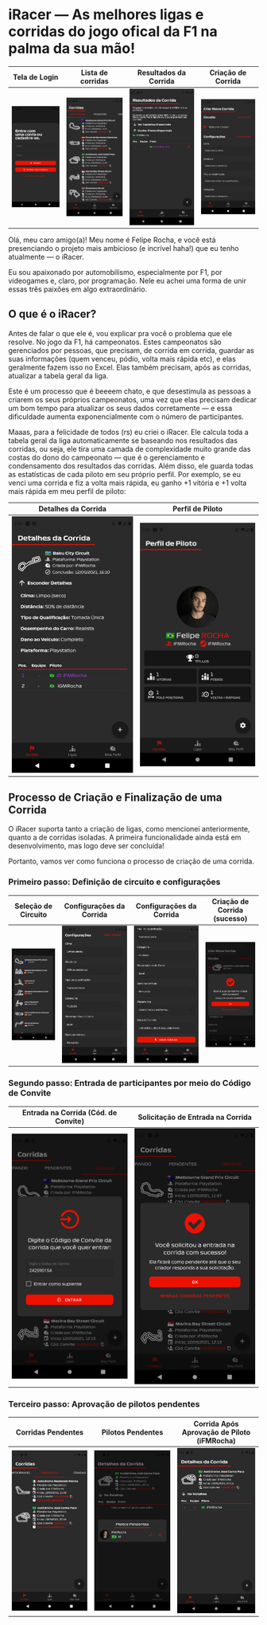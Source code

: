 # iRacer — As melhores ligas e corridas do jogo ofical da F1 na palma da sua mão!

|    Tela de Login     |     Lista de corridas      |      Resultados da Corrida       |      Criação de Corrida      |
| :------------------: | :------------------------: | :------------------------------: | :--------------------------: |
| ![](./img/login.png) | ![](./img/racing-list.png) | ![](./img/edit-race-results.png) | ![](./img/race-creation.png) |

Olá, meu caro amigo(a)! Meu nome é Felipe Rocha, e você está presenciando o projeto mais ambicioso (e incrível haha!) que eu tenho atualmente — o iRacer.

Eu sou apaixonado por automobilismo, especialmente por F1, por videogames e, claro, por programação. Nele eu achei uma forma de unir essas três paixões em algo extraordinário.

## O que é o iRacer?

Antes de falar o que ele é, vou explicar pra você o problema que ele resolve. No jogo da F1, há campeonatos. Estes campeonatos são gerenciados por pessoas, que precisam, de corrida em corrida, guardar as suas informações (quem venceu, pódio, volta mais rápida etc), e elas geralmente fazem isso no Excel. Elas também precisam, após as corridas, atualizar a tabela geral da liga.

Este é um processo que é beeeem chato, e que desestimula as pessoas a criarem os seus próprios campeonatos, uma vez que elas precisam dedicar um bom tempo para atualizar os seus dados corretamente — e essa dificuldade aumenta exponencialmente com o número de participantes.

Maaas, para a felicidade de todos (rs) eu criei o iRacer. Ele calcula toda a tabela geral da liga automaticamente se baseando nos resultados das corridas, ou seja, ele tira uma camada de complexidade muito grande das costas do dono do campeonato — que é o gerenciamento e condensamento dos resultados das corridas. Além disso, ele guarda todas as estatísticas de cada piloto em seu próprio perfil. Por exemplo, se eu venci uma corrida e fiz a volta mais rápida, eu ganho +1 vitória e +1 volta mais rápida em meu perfil de piloto:

|     Detalhes da Corrida     |       Perfil de Piloto        |
| :-------------------------: | :---------------------------: |
| ![](./img/race-details.png) | ![](./img/driver-profile.png) |

## Processo de Criação e Finalização de uma Corrida

O iRacer suporta tanto a criação de ligas, como mencionei anteriormente, quanto a de corridas isoladas. A primeira funcionalidade ainda está em desenvolvimento, mas logo deve ser concluída!

Portanto, vamos ver como funciona o processo de criação de uma corrida.

### Primeiro passo: Definição de circuito e configurações

|      Seleção de Circuito       |    Configurações da Corrida    |    Configurações da Corrida    |     Criação de Corrida (sucesso)     |
| :----------------------------: | :----------------------------: | :----------------------------: | :----------------------------------: |
| ![](./img/track-selection.png) | ![](./img/race-settings-1.png) | ![](./img/race-settings-2.png) | ![](./img/race-creation-success.png) |

### Segundo passo: Entrada de participantes por meio do Código de Convite

| Entrada na Corrida (Cód. de Convite) | Solicitação de Entrada na Corrida |
| :----------------------------------: | :-------------------------------: |
|      ![](./img/race-entry.png)       |    ![](./img/pendent-race.png)    |

### Terceiro passo: Aprovação de pilotos pendentes

|      Corridas Pendentes      |       Pilotos Pendentes        | Corrida Após Aprovação de Piloto (iFMRocha) |
| :--------------------------: | :----------------------------: | :-----------------------------------------: |
| ![](./img/pendent-races.png) | ![](./img/pendent-drivers.png) |  ![](./img/race-after-driver-approval.png)  |
